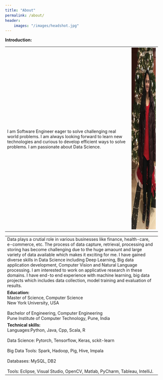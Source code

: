 ```yaml
---
title: "About"
permalink: /about/
header:
    images: "/images/headshot.jpg"
---
```

**Introduction:**
<table>
    <tbody>
        <tr>
            <td>
                I am Software Engineer eager to solve challenging real world problems. I am always looking forward to learn new technologies and curious to develop efficient ways to solve problems. I am passionate about Data Science. 
            </td>
            <td class="align-right">
                <img src="/images/headshot1.jpg" width="350" height="600"/>
            </td>
        </tr>
    </tbody>
</table>

<style>
.alignright {
    text-align: right;
}
</style>


<table>
    <tbody>
        <tr>
            <td>
                Data plays a crutial role in various businesses like finance, health-care, e-commerce, etc. The process of data capture, retrieval, processing and storing has become challenging due to the huge amaount and large variety of data available which makes it exciting for me. I have gained diverse skills in Data Science including Deep Learning, Big data application development, Computer Vision and Natural Language processing. I am interested to work on applicative research in these domains. I have end-to end experience with machine learning, big data projects which includes data collection, model training and evaluation of results. 
            </td>
        </tr>
            <td>
                <b>Education:</b><br/>  
                Master of Science, Computer Science<br/>    
                New York University, USA<br/>
                <br/>        
                Bachelor of Engineering, Computer Engineering<br/>    
                Pune Institute of Computer Technology, Pune, India<br/>    
            </td>  
        <tr>    
            <td>
                <b>Technical skills:</b><br/>     
                Languages:Python, Java, Cpp, Scala, R<br/>    
                <br/>
                Data Science: Pytorch, Tensorflow, Keras, sckit-learn<br/>    
                <br/>
                Big Data Tools: Spark, Hadoop, Pig, Hive, Impala<br/>
                <br/>      
                Databases: MySQL, DB2<br/>      
                <br/>
                Tools: Eclipse, Visual Studio, OpenCV, Matlab, PyCharm, Tableau, IntelliJ.<br/>    
            </td>    
        </tr>
    </tbody>
</table>